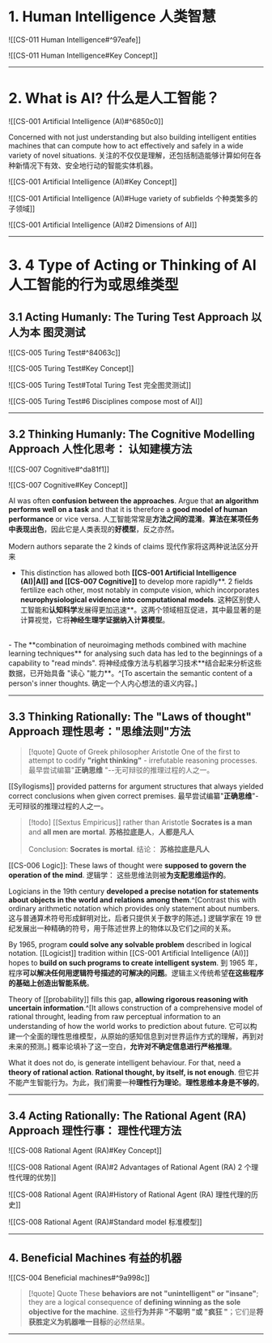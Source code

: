 # 1. Human Intelligence 人类智慧
![[CS-011 Human Intelligence#^97eafe]]

![[CS-011 Human Intelligence#Key Concept]]

---
# 2. What is AI? 什么是人工智能？
![[CS-001 Artificial Intelligence (AI)#^6850c0]]

Concerned with not just understanding but also building intelligent entities machines that can compute how to act effectively and safely in a wide variety of novel situations.
关注的不仅仅是理解，还包括制造能够计算如何在各种新情况下有效、安全地行动的智能实体机器。

![[CS-001 Artificial Intelligence (AI)#Key Concept]]

![[CS-001 Artificial Intelligence (AI)#Huge variety of subfields 个种类繁多的子领域]]

![[CS-001 Artificial Intelligence (AI)#2 Dimensions of AI]]

---
# 3.  4 Type of Acting or Thinking of AI 人工智能的行为或思维类型
## 3.1 Acting Humanly: The Turing Test Approach 以人为本 图灵测试
![[CS-005 Turing Test#^84063c]]

![[CS-005 Turing Test#Key Concept]]

![[CS-005 Turing Test#Total Turing Test 完全图灵测试]]

![[CS-005 Turing Test#6 Disciplines compose most of AI]]

---
## 3.2 Thinking Humanly: The Cognitive Modelling Approach 人性化思考： 认知建模方法
![[CS-007 Cognitive#^da81f1]]

![[CS-007 Cognitive#Key Concept]]

AI was often **confusion between the approaches**. Argue that **an algorithm performs well on a task** and that it is therefore a **good model of human performance** or vice versa.
人工智能常常是**方法之间的混淆**。**算法在某项任务中表现出色**，因此它是人类表现的**好模型**，反之亦然。

Modern authors separate the 2 kinds of claims 
现代作家将这两种说法区分开来

- This distinction has allowed both **[[CS-001 Artificial Intelligence (AI)|AI]] and [[CS-007 Cognitive]]** to develop more rapidly**. 2 fields fertilize each other, most notably in compute vision, which incorporates **neurophysiological evidence into computational models**. 
  这种区别使人工智能和**认知科学**发展得更加迅速**。这两个领域相互促进，其中最显著的是计算视觉，它将**神经生理学证据纳入计算模型**。
<br>
- The **combination of neuroimaging methods combined with machine learning techniques** for analysing such data has led to the beginnings of a capability to "read minds". 将神经成像方法与机器学习技术**结合起来分析这些数据，已开始具备 "读心 "能力**。^[To ascertain the semantic content of a person's inner thoughts. 确定一个人内心想法的语义内容。]

---
## 3.3 Thinking Rationally: The "Laws of thought" Approach 理性思考："思维法则"方法
>[!quote] Quote of Greek philosopher Aristotle
>One of the first to attempt to codify **"right thinking"** - irrefutable reasoning processes.
>最早尝试编纂"**正确思维** "--无可辩驳的推理过程的人之一。

[[Syllogisms]] provided patterns for argument structures that always yielded correct conclusions when given correct premises.
最早尝试编纂"**正确思维**"-无可辩驳的推理过程的人之一。

>[!todo] [[Sextus Empiricus]] rather than Aristotle
>**Socrates is a man** and **all men are mortal**.
>**苏格拉底是人**，**人都是凡人**
>
>Conclusion: **Socrates is mortal**.
>结论： **苏格拉底是凡人**

[[CS-006 Logic]]: These laws of thought were **supposed to govern the operation of the mind**.
逻辑学： 这些思维法则被**为支配思维运作的**。

Logicians in the 19th century **developed a precise notation for statements about objects in the world and relations among them**.^[Contrast this with ordinary arithmetic notation which provides only statement about numbers. 这与普通算术符号形成鲜明对比，后者只提供关于数字的陈述。]
逻辑学家在 19 世纪发展出一种精确的符号，用于陈述世界上的物体以及它们之间的关系。

By 1965, program **could solve any solvable problem** described in logical notation. [[Logicist]] tradition within [[CS-001 Artificial Intelligence (AI)]] hopes to **build on such programs to create intelligent system**.
到 1965 年，程序**可以解决任何用逻辑符号描述的可解决的问题**。逻辑主义传统希望**在这些程序的基础上创造出智能系统**。

Theory of [[probability]] fills this gap, **allowing rigorous reasoning with uncertain information**.^[It allows construction of a comprehensive model of  rational throught, leading from raw perceptual information to an understanding of how the world works to prediction about future. 它可以构建一个全面的理性思维模型，从原始的感知信息到对世界运作方式的理解，再到对未来的预测。]
概率论填补了这一空白，**允许对不确定信息进行严格推理**。

What it does not do, is generate intelligent behaviour. For that, need a **theory of rational action**. **Rational thought, by itself, is not enough**.
但它并不能产生智能行为。为此，我们需要一种**理性行为理论**。**理性思维本身是不够的**。

---
## 3.4 Acting Rationally: The Rational Agent (RA) Approach 理性行事： 理性代理方法
![[CS-008 Rational Agent (RA)#Key Concept]]

![[CS-008 Rational Agent (RA)#2 Advantages of Rational Agent (RA) 2 个理性代理的优势]]

![[CS-008 Rational Agent (RA)#History of Rational Agent (RA) 理性代理的历史]]

![[CS-008 Rational Agent (RA)#Standard model 标准模型]]

---
## 4. Beneficial Machines 有益的机器
![[CS-004 Beneficial machines#^9a998c]]



>[!quote] Quote
>These **behaviors are not "unintelligent" or "insane"**; they are a logical consequence of **defining winning as the sole objective for the machine**.
>这些**行为并非 "不聪明 "或 "疯狂 "**；它们是**将获胜定义为机器唯一目标**的必然结果。

---

